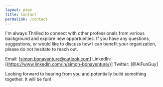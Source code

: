 ```yaml
---
layout: page
title: Contact
permalink: /contact
---
```


I'm always Thrilled to connect with other professionals from vsrious background and explore new opportunities. If you have any questions, suggestions, or would like to discuss how I can benefit your organization, please do not hesitate to reach out.

Email: [simon.bonaventure@outlook.com]
LinkedIn: [(https://www.linkedin.com/in/simon-bonaventure/)]
Twitter: [@AIFunGuy]

Looking forward to hearing from you and potentially build something together. It will be fun!
